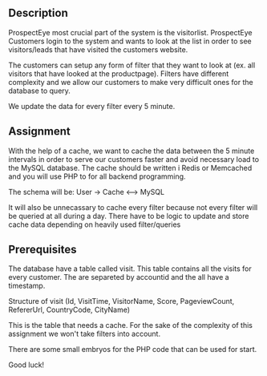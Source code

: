 Description
------------------
ProspectEye most crucial part of the system is the visitorlist. ProspectEye Customers login to the system and wants to look at the list in order to see visitors/leads that have visited the customers website.

The customers can setup any form of filter that they want to look at (ex. all visitors that have looked at the productpage). Filters have different complexity and we allow our customers to make very difficult ones for the database to query.

We update the data for every filter every 5 minute.

Assignment
------------------
With the help of a cache, we want to cache the data between the 5 minute intervals in order to serve our customers faster and avoid necessary load to the MySQL database. The cache should be written i Redis or Memcached and you will use PHP to for all backend programming.

The schema will be:
User -> Cache <--> MySQL

It will also be unnecassary to cache every filter because not every filter will be queried at all during a day. There have to be logic to update and store cache data depending on heavily used filter/queries

Prerequisites
------------------
The database have a table called visit. This table contains all the visits for every customer. The are separeted by accountid and the all have a timestamp.

Structure of visit
(Id, VisitTime, VisitorName, Score, PageviewCount, RefererUrl, CountryCode, CityName)

This is the table that needs a cache. For the sake of the complexity of this assignment we won't take filters into account.

There are some small embryos for the PHP code that can be used for start.

Good luck!
